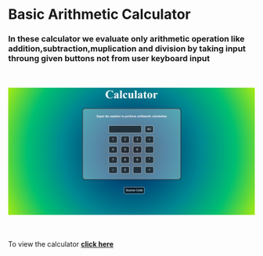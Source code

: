 # Basic Arithmetic Calculator 
### In these calculator we evaluate only arithmetic operation like addition,subtraction,muplication and division by taking input throung given buttons not from user keyboard input
<br><br>
<img src="chrome-capture-2023-4-10.png">

<br><br>
To view the calculator [**click here**](https://basic-calculator-101.netlify.app/)

